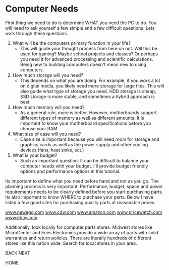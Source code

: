 # Computer Needs
First thing we need to do is determine WHAT you need the PC to do.  You will need to ask yourself a few simple and a few difficult questions.  Lets walk through these questions.  

1. What will be the computers primary function in your life?
	- This will guide your thought process from here on out.  Will this be used for gaming? Maybe school projects and classes? Or perhaps you need it for advanced processing and scientific calculations.  Being new to building computers doesn't mean new to using computers. 
2. How much storage will you need?
	- This depends on what you are doing.  For example, if you work a lot on digital media, you likely need more storage for large files.  This will also guide what type of storage you need.  HDD storage is cheap, SSD storage is more stable, and sometimes a hybrid approach is best.  
3. How much memory will you need?
	- As a general rule, more is better.  However, motherboards support different types of memory as well as different amounts.  It is important to know your motherboard specifications before you choose your RAM. 
4. What size of case will you need?
	- Case size is important because you will need room for storage and graphics cards as well as the power supply and other cooling devices (fans, heat sinks, ect.) 
5. What is your budget?
	- Such an important question. It can be difficult to balance your computer needs with your budget.  I'll provide budget friendly options and performance options in this tutorial.  

Its important to define what you need before hand and not as you go.  The planning process is very important.  Performance, budget, space and power requirements needs to be clearly defined before you start purchasing parts.  Its also important to know WHERE to purchase your parts.  Below I have listed a few good sites for purchasing quality parts at reasonable prices.  

www.newegg.com
www.cdw.com
www.amazon.com
www.pricewatch.com
www.ebay.com

Additionally, look locally for computer parts stores.  Midwest stores like MicroCenter and Fries Electronics provide a wide array of parts with solid warranties and return policies.  There are literally hundreds of different stores like this nation wide.  Search for local stores in your area.  

BACK  NEXT

HOME